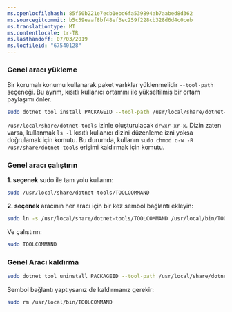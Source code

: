 ```yaml
---
ms.openlocfilehash: 85f50b221e7ecb1ebd6fa539894ab7aabed8d362
ms.sourcegitcommit: b5c59eaaf8bf48ef3ec259f228cb328d6d4c0ceb
ms.translationtype: MT
ms.contentlocale: tr-TR
ms.lasthandoff: 07/03/2019
ms.locfileid: "67540128"
---
```

### <a name="install-the-global-tool"></a>Genel aracı yükleme

Bir korumalı konumu kullanarak paket varlıklar yüklenmelidir `--tool-path` seçeneği. Bu ayrım, kısıtlı kullanıcı ortamını ile yükseltilmiş bir ortam paylaşımı önler.

```bash
sudo dotnet tool install PACKAGEID --tool-path /usr/local/share/dotnet-tools
```

`/usr/local/share/dotnet-tools` izinle oluşturulacak `drwxr-xr-x`. Dizin zaten varsa, kullanmak `ls -l` kısıtlı kullanıcı dizini düzenleme izni yoksa doğrulamak için komutu. Bu durumda, kullanın `sudo chmod o-w -R /usr/share/dotnet-tools` erişimi kaldırmak için komutu.

### <a name="run-the-global-tool"></a>Genel aracı çalıştırın

**1. seçenek** sudo ile tam yolu kullanın:

```bash
sudo /usr/local/share/dotnet-tools/TOOLCOMMAND
```

**2. seçenek** aracının her aracı için bir kez sembol bağlantı ekleyin:

```bash
sudo ln -s /usr/local/share/dotnet-tools/TOOLCOMMAND /usr/local/bin/TOOLCOMMAND
```

Ve çalıştırın:

```bash
sudo TOOLCOMMAND
```

### <a name="uninstall-the-global-tool"></a>Genel Aracı kaldırma

```bash
sudo dotnet tool uninstall PACKAGEID --tool-path /usr/local/share/dotnet-tools
```

Sembol bağlantı yaptıysanız de kaldırmanız gerekir:

```bash
sudo rm /usr/local/bin/TOOLCOMMAND
```
